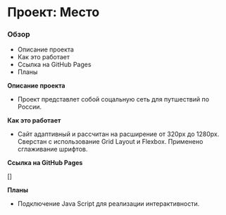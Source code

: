 # Проект: Место

### Обзор

* Описание проекта
* Как это работает
* Ссылка на GitHub Pages
* Планы

**Описание проекта**

* Проект представлет собой соцальную сеть для путшествий по России.

**Как это работает**

* Сайт адаптивный и рассчитан на расширение от 320px до 1280px.
Сверстан с использование Grid Layout и Flexbox.
Применено сглаживание шрифтов.

**Ссылка на GitHub Pages**

[]

**Планы**

* Подключение Java Script для реализации интерактивности.

